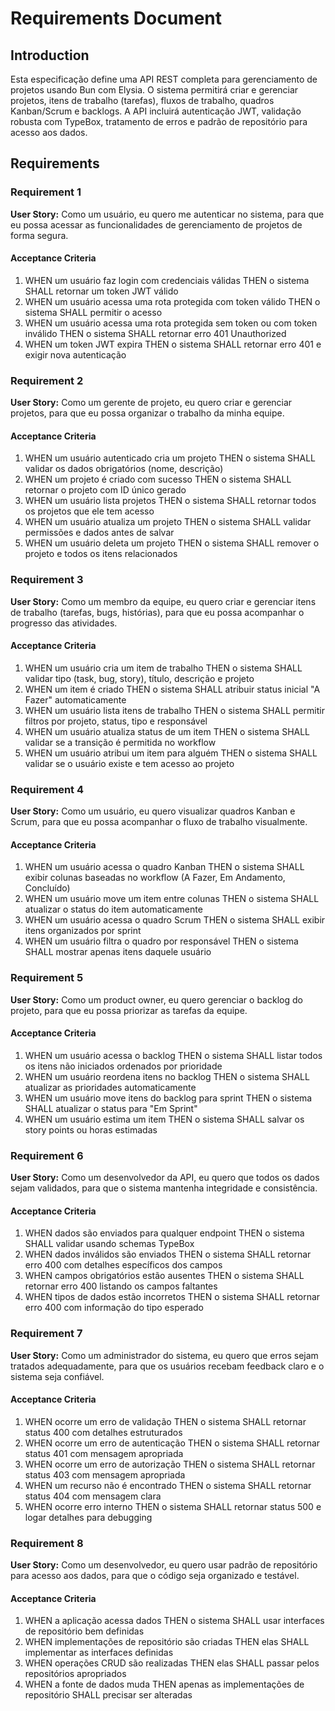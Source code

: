 # Requirements Document

## Introduction

Esta especificação define uma API REST completa para gerenciamento de projetos usando Bun com Elysia. O sistema permitirá criar e gerenciar projetos, itens de trabalho (tarefas), fluxos de trabalho, quadros Kanban/Scrum e backlogs. A API incluirá autenticação JWT, validação robusta com TypeBox, tratamento de erros e padrão de repositório para acesso aos dados.

## Requirements

### Requirement 1

**User Story:** Como um usuário, eu quero me autenticar no sistema, para que eu possa acessar as funcionalidades de gerenciamento de projetos de forma segura.

#### Acceptance Criteria

1. WHEN um usuário faz login com credenciais válidas THEN o sistema SHALL retornar um token JWT válido
2. WHEN um usuário acessa uma rota protegida com token válido THEN o sistema SHALL permitir o acesso
3. WHEN um usuário acessa uma rota protegida sem token ou com token inválido THEN o sistema SHALL retornar erro 401 Unauthorized
4. WHEN um token JWT expira THEN o sistema SHALL retornar erro 401 e exigir nova autenticação

### Requirement 2

**User Story:** Como um gerente de projeto, eu quero criar e gerenciar projetos, para que eu possa organizar o trabalho da minha equipe.

#### Acceptance Criteria

1. WHEN um usuário autenticado cria um projeto THEN o sistema SHALL validar os dados obrigatórios (nome, descrição)
2. WHEN um projeto é criado com sucesso THEN o sistema SHALL retornar o projeto com ID único gerado
3. WHEN um usuário lista projetos THEN o sistema SHALL retornar todos os projetos que ele tem acesso
4. WHEN um usuário atualiza um projeto THEN o sistema SHALL validar permissões e dados antes de salvar
5. WHEN um usuário deleta um projeto THEN o sistema SHALL remover o projeto e todos os itens relacionados

### Requirement 3

**User Story:** Como um membro da equipe, eu quero criar e gerenciar itens de trabalho (tarefas, bugs, histórias), para que eu possa acompanhar o progresso das atividades.

#### Acceptance Criteria

1. WHEN um usuário cria um item de trabalho THEN o sistema SHALL validar tipo (task, bug, story), título, descrição e projeto
2. WHEN um item é criado THEN o sistema SHALL atribuir status inicial "A Fazer" automaticamente
3. WHEN um usuário lista itens de trabalho THEN o sistema SHALL permitir filtros por projeto, status, tipo e responsável
4. WHEN um usuário atualiza status de um item THEN o sistema SHALL validar se a transição é permitida no workflow
5. WHEN um usuário atribui um item para alguém THEN o sistema SHALL validar se o usuário existe e tem acesso ao projeto

### Requirement 4

**User Story:** Como um usuário, eu quero visualizar quadros Kanban e Scrum, para que eu possa acompanhar o fluxo de trabalho visualmente.

#### Acceptance Criteria

1. WHEN um usuário acessa o quadro Kanban THEN o sistema SHALL exibir colunas baseadas no workflow (A Fazer, Em Andamento, Concluído)
2. WHEN um usuário move um item entre colunas THEN o sistema SHALL atualizar o status do item automaticamente
3. WHEN um usuário acessa o quadro Scrum THEN o sistema SHALL exibir itens organizados por sprint
4. WHEN um usuário filtra o quadro por responsável THEN o sistema SHALL mostrar apenas itens daquele usuário

### Requirement 5

**User Story:** Como um product owner, eu quero gerenciar o backlog do projeto, para que eu possa priorizar as tarefas da equipe.

#### Acceptance Criteria

1. WHEN um usuário acessa o backlog THEN o sistema SHALL listar todos os itens não iniciados ordenados por prioridade
2. WHEN um usuário reordena itens no backlog THEN o sistema SHALL atualizar as prioridades automaticamente
3. WHEN um usuário move itens do backlog para sprint THEN o sistema SHALL atualizar o status para "Em Sprint"
4. WHEN um usuário estima um item THEN o sistema SHALL salvar os story points ou horas estimadas

### Requirement 6

**User Story:** Como um desenvolvedor da API, eu quero que todos os dados sejam validados, para que o sistema mantenha integridade e consistência.

#### Acceptance Criteria

1. WHEN dados são enviados para qualquer endpoint THEN o sistema SHALL validar usando schemas TypeBox
2. WHEN dados inválidos são enviados THEN o sistema SHALL retornar erro 400 com detalhes específicos dos campos
3. WHEN campos obrigatórios estão ausentes THEN o sistema SHALL retornar erro 400 listando os campos faltantes
4. WHEN tipos de dados estão incorretos THEN o sistema SHALL retornar erro 400 com informação do tipo esperado

### Requirement 7

**User Story:** Como um administrador do sistema, eu quero que erros sejam tratados adequadamente, para que os usuários recebam feedback claro e o sistema seja confiável.

#### Acceptance Criteria

1. WHEN ocorre um erro de validação THEN o sistema SHALL retornar status 400 com detalhes estruturados
2. WHEN ocorre um erro de autenticação THEN o sistema SHALL retornar status 401 com mensagem apropriada
3. WHEN ocorre um erro de autorização THEN o sistema SHALL retornar status 403 com mensagem apropriada
4. WHEN um recurso não é encontrado THEN o sistema SHALL retornar status 404 com mensagem clara
5. WHEN ocorre erro interno THEN o sistema SHALL retornar status 500 e logar detalhes para debugging

### Requirement 8

**User Story:** Como um desenvolvedor, eu quero usar padrão de repositório para acesso aos dados, para que o código seja organizado e testável.

#### Acceptance Criteria

1. WHEN a aplicação acessa dados THEN o sistema SHALL usar interfaces de repositório bem definidas
2. WHEN implementações de repositório são criadas THEN elas SHALL implementar as interfaces definidas
3. WHEN operações CRUD são realizadas THEN elas SHALL passar pelos repositórios apropriados
4. WHEN a fonte de dados muda THEN apenas as implementações de repositório SHALL precisar ser alteradas